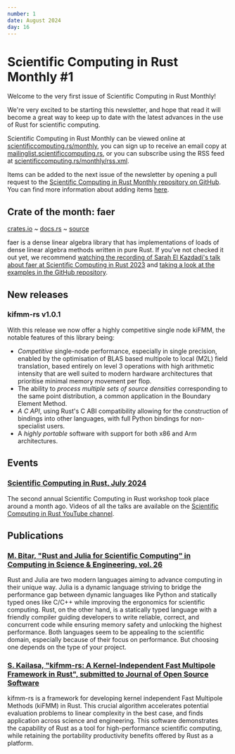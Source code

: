 ```yaml
---
number: 1
date: August 2024
day: 16
---
```


# Scientific Computing in Rust Monthly #1

Welcome to the very first issue of Scientific Computing in Rust Monthly!

We're very excited to be starting this newsletter, and hope that read it will become a great way to keep up to date with
the latest advances in the use of Rust for scientific computing.

Scientific Computing in Rust Monthly can be viewed online at [scientificcomputing.rs/monthly](https://scientificcomputing.rs/monthly),
you can sign up to receive an email copy at [mailinglist.scientificcomputing.rs](https://mailinglist.scientificcomputing.rs),
or you can subscribe using the RSS feed at [scientificcomputing.rs/monthly/rss.xml](https://scientificcomputing.rs/monthly/rss.xml).

Items can be added to the next issue of the newsletter by opening a pull request to the
[Scientific Computing in Rust Monthly repository on GitHub](https://github.com/rust-scicomp/scientific-computing-in-rust-monthly).
You can find more information about adding items
[here](https://github.com/rust-scicomp/scientific-computing-in-rust-monthly#contributing-an-item).

## Crate of the month: faer
[crates.io](https://crates.io/crates/faer) ~ [docs.rs](https://docs.rs/faer/latest/faer/) ~ [source](https://github.com/sarah-ek/faer-rs)

faer is a dense linear algebra library that has implementations of loads of dense linear algebra methods written in pure Rust.
If you've not checked it out yet, we recommend [watching the recording of Sarah El Kazdadi's talk about faer at Scientific Computing in Rust 2023](https://youtu.be/LLG3AxRyfTw)
and [taking a look at the examples in the GitHub repository](https://github.com/sarah-ek/faer-rs/tree/main/examples).

## New releases

### kifmm-rs v1.0.1

With this release we now offer a highly competitive single node kiFMM, the notable features of this library being:

- _Competitive_ single-node performance, especially in single precision, enabled by the optimisation of BLAS based multipole to local (M2L) field translation, based entirely on level 3 operations with high arithmetic intensity that are well suited to modern hardware architectures that prioritise minimal memory movement per flop.
- The ability to _process multiple sets of source densities_ corresponding to the same point distribution, a common application in the Boundary Element Method.
- _A C API_, using Rust's C ABI compatibility allowing for the construction of bindings into other languages, with full Python bindings for non-specialist users.
- A _highly portable_ software with support for both x86 and Arm architectures.

## Events

### [Scientific Computing in Rust, July 2024](https://scientificcomputing.rs/2024/)
The second annual Scientific Computing in Rust workshop took place around a month ago.
Videos of all the talks are available on the [Scientific Computing in Rust YouTube channel](https://www.youtube.com/@ScientificComputinginRust).

## Publications

### [M. Bitar, "Rust and Julia for Scientific Computing" in Computing in Science & Engineering, vol. 26](https://doi.ieeecomputersociety.org/10.1109/MCSE.2024.3369988)
Rust and Julia are two modern languages aiming to advance computing in their unique way.
Julia is a dynamic language striving to bridge the performance gap between dynamic languages like Python and statically typed ones like C/C++ while improving the ergonomics for scientific computing.
Rust, on the other hand, is a statically typed language with a friendly compiler guiding developers to write reliable, correct, and concurrent code while ensuring memory safety and unlocking the highest performance.
Both languages seem to be appealing to the scientific domain, especially because of their focus on performance.
But choosing one depends on the type of your project.

### [S. Kailasa, "kifmm-rs: A Kernel-Independent Fast Multipole Framework in Rust", submitted to Journal of Open Source Software](https://github.com/bempp/kifmm/blob/main/paper/paper.pdf)
kifmm-rs is a framework for developing kernel independent Fast Multipole Methods (kiFMM) in Rust. This crucial algorithm accelerates potential evaluation problems to linear complexity in the best case, and finds application across science and engineering. This software demonstrates the capability of Rust as a tool for high-performance scientific computing, while retaining the portability productivity benefits offered by Rust as a platform.
